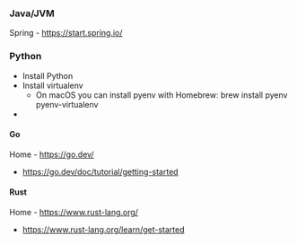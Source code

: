 ### Java/JVM

Spring - https://start.spring.io/

### Python

- Install Python
- Install virtualenv
  - On macOS you can install pyenv with Homebrew: brew install pyenv pyenv-virtualenv   
- 

#### Go

Home - https://go.dev/
  - https://go.dev/doc/tutorial/getting-started


#### Rust

Home - https://www.rust-lang.org/
  - https://www.rust-lang.org/learn/get-started
  
